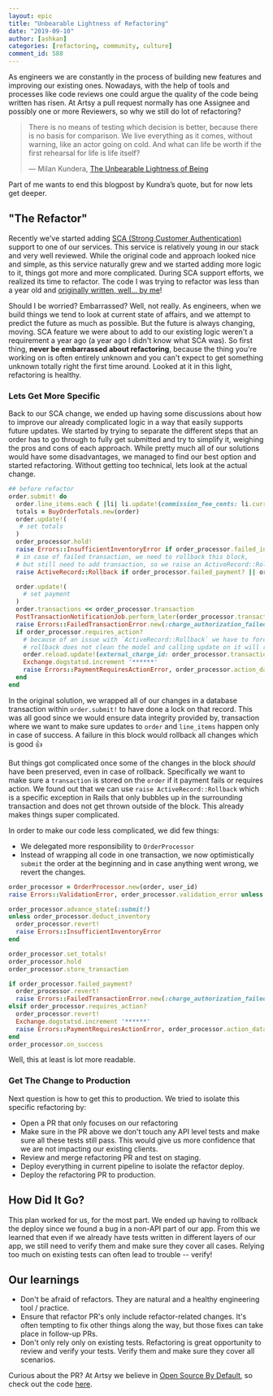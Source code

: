 ```yaml
---
layout: epic
title: "Unbearable Lightness of Refactoring"
date: "2019-09-10"
author: [ashkan]
categories: [refactoring, community, culture]
comment_id: 588
---
```


As engineers we are constantly in the process of building new features and improving our existing ones. Nowadays, with the help of tools and processes like code reviews one could argue the quality of the code being written has risen. At Artsy a pull request normally has one Assignee and possibly one or more Reviewers, so why we still do lot of refactoring?

> There is no means of testing which decision is better, because there is no basis for comparison. We live everything as it comes, without warning, like an actor going on cold. And what can life be worth if the first rehearsal for life is life itself?
>
>― Milan Kundera, [The Unbearable Lightness of Being](https://en.wikipedia.org/wiki/The_Unbearable_Lightness_of_Being)

Part of me wants to end this blogpost by Kundra’s quote, but for now lets get deeper.

<!-- more -->

## "The Refactor"
Recently we've started adding [SCA (Strong Customer Authentication)](https://stripe.com/docs/strong-customer-authentication) support to one of our services. This service is relatively young in our stack and very well reviewed. While the original code and approach looked nice and simple, as this service naturally grew and we started adding more logic to it, things got more and more complicated. During SCA support efforts, we realized its time to refactor. The code I was trying to refactor was less than a year old and [originally written, well... by me](https://twitter.com/davidwalshblog/status/953663412013293569)!

Should I be worried? Embarrassed? Well, not really. As engineers, when we build things we tend to look at current state of affairs, and we attempt to predict the future as much as possible. But the future is always changing, moving. SCA feature we were about to add to our existing logic weren't a requirement a year ago (a year ago I didn't know what SCA was). So first thing, **never be embarrassed about refactoring**, because the thing you're working on is often entirely unknown and you can't expect to get something unknown totally right the first time around. Looked at it in this light, refactoring is healthy.

### Lets Get More Specific

Back to our SCA change, we ended up having some discussions about how to improve our already complicated logic in a way that easily supports future updates. We started by trying to separate the different steps that an order has to go through to fully get submitted and try to simplify it, weighing the pros and cons of each approach. While pretty much all of our solutions would have some disadvantages, we managed to find our best option and started refactoring. Without getting too technical, lets look at the actual change.

```ruby
## before refactor
order.submit! do
  order.line_items.each { |li| li.update!(commission_fee_cents: li.current_commission_fee_cents) }
  totals = BuyOrderTotals.new(order)
  order.update!(
   # set totals
  )
  order_processor.hold!
  raise Errors::InsufficientInventoryError if order_processor.failed_inventory?
  # in case of failed transaction, we need to rollback this block,
  # but still need to add transaction, so we raise an ActiveRecord::Rollback
  raise ActiveRecord::Rollback if order_processor.failed_payment? || order_processor.requires_action?

  order.update!(
    # set payment
  )
  order.transactions << order_processor.transaction
  PostTransactionNotificationJob.perform_later(order_processor.transaction.id, user_id)
  raise Errors::FailedTransactionError.new(:charge_authorization_failed, order_processor.transaction) if order_processor.failed_payment?
  if order_processor.requires_action?
    # because of an issue with `ActiveRecord::Rollback` we have to force a reload here
    # rollback does not clean the model and calling update on it will raise error
    order.reload.update!(external_charge_id: order_processor.transaction.external_id)
    Exchange.dogstatsd.increment '******'
    raise Errors::PaymentRequiresActionError, order_processor.action_data
  end
end
```

In the original solution, we wrapped all of our changes in a database transaction within `order.submit!` to have done a lock on that record. This was all good since we would ensure data integrity provided by, transaction where we want to make sure updates to `order` and `line_items` happen only in case of success. A failure in this block would rollback all changes which is good 👍

But things got complicated once some of the changes in the block _should_ have been preserved, even in case of rollback. Specifically we want to make sure a `transaction` is stored on the `order` if it payment fails or requires action.
We found out that we can use `raise ActiveRecord::Rollback` which is a specific exception in Rails that only bubbles up in the surrounding transaction and does not get thrown outside of the block. This already makes things super complicated.

In order to make our code less complicated, we did few things:

* We delegated more responsibility to `OrderProcessor`
* Instead of wrapping all code in one transaction, we now optimistically `submit` the order at the beginning and in case anything went wrong, we revert the changes.

```ruby
order_processor = OrderProcessor.new(order, user_id)
raise Errors::ValidationError, order_processor.validation_error unless order_processor.valid?

order_processor.advance_state(:submit!)
unless order_processor.deduct_inventory
  order_processor.revert!
  raise Errors::InsufficientInventoryError
end

order_processor.set_totals!
order_processor.hold
order_processor.store_transaction

if order_processor.failed_payment?
  order_processor.revert!
  raise Errors::FailedTransactionError.new(:charge_authorization_failed, order_processor.transaction)
elsif order_processor.requires_action?
  order_processor.revert!
  Exchange.dogstatsd.increment '******'
  raise Errors::PaymentRequiresActionError, order_processor.action_data
end
order_processor.on_success
```
Well, this at least is lot more readable.


### Get The Change to Production

Next question is how to get this to production. We tried to isolate this specific refactoring by:

* Open a PR that only focuses on our refactoring
* Make sure in the PR above we don't touch any API level tests and make sure all these tests still pass. This would give us more confidence that we are not impacting our existing clients.
* Review and merge refactoring PR and test on staging.
* Deploy everything in current pipeline to isolate the refactor deploy.
* Deploy the refactoring PR to production.

## How Did It Go?

This plan worked for us, for the most part. We ended up having to rollback the deploy since we found a bug in a non-API part of our app. From this we learned that even if we already have tests written in different layers of our app, we still need to verify them and make sure they cover all cases. Relying too much on existing tests can often lead to trouble -- verify!

## Our learnings
- Don't be afraid of refactors. They are natural and a healthy engineering tool / practice.
- Ensure that refactor PR's only include refactor-related changes. It's often tempting to fix other things along the way, but those fixes can take place in follow-up PRs.
- Don't only rely only on existing tests. Refactoring is great opportunity to review and verify your tests. Verify them and make sure they cover all scenarios.

Curious about the PR? At Artsy we believe in [Open Source By Default](https://github.com/artsy/README/blob/master/culture/engineering-principles.md#open-source-by-default), so check out the code [here](https://github.com/artsy/exchange/pull/475/files).
